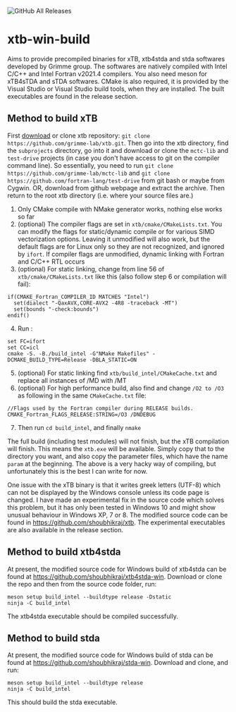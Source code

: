 ![GitHub All Releases](https://img.shields.io/github/downloads/shoubhikraj/xtb-win-build/total)

# xtb-win-build
Aims to provide precompiled binaries for xTB, xtb4stda and stda softwares developed by Grimme group. The softwares are natively compiled with Intel C/C++ and Intel Fortran v2021.4 compilers. You also need meson for xTB4sTDA and sTDA softwares. CMake is also required, it is provided by the Visual Studio or Visual Studio build tools, when they are installed. The built executables are found in the release section.

## Method to build xTB

First [download](https://github.com/grimme-lab/xtb/) or clone xtb repository: `git clone https://github.com/grimme-lab/xtb.git`. Then go into the xtb directory, find the `subprojects` directory, go into it and download or clone the `mctc-lib` and `test-drive` projects (in case you don't have access to git on the compiler command line). So essentially, you need to run `git clone https://github.com/grimme-lab/mctc-lib` and `git clone https://github.com/fortran-lang/test-drive` from git bash or maybe from Cygwin. OR, download from github webpage and extract the archive. Then return to the root xtb directory (i.e. where your source files are.)

1. Only CMake compile with NMake generator works, nothing else works so far
2. (optional) The compiler flags are set in `xtb/cmake/CMakeLists.txt`. You can modify the flags for static/dynamic compile or for various SIMD vectorization options. Leaving it unmodified will also work, but the default flags are for Linux only so they are not recognized, and ignored by `ifort`. If compiler flags are unmodified, dynamic linking with Fortran and C/C++ RTL occurs
3. (optional) For static linking, change from line 56 of `xtb/cmake/CMakeLists.txt` like this (also follow step 6 or compilation will fail):
```
if(CMAKE_Fortran_COMPILER_ID MATCHES "Intel")
  set(dialect "-QaxAVX,CORE-AVX2 -4R8 -traceback -MT")
  set(bounds "-check:bounds")
endif()
```
4. Run :
```
set FC=ifort
set CC=icl
cmake -S. -B./build_intel -G"NMake Makefiles" -DCMAKE_BUILD_TYPE=Release -DBLA_STATIC=ON
```
5. (optional) For static linking find `xtb/build_intel/CMakeCache.txt` and replace all instances of /MD with /MT
6. (optional) For high performance build, also find and change `/O2 to /O3` as following in the same `CMakeCache.txt` file:
```
//Flags used by the Fortran compiler during RELEASE builds.
CMAKE_Fortran_FLAGS_RELEASE:STRING=/O3 /DNDEBUG
```
7. Then run `cd build_intel`, and finally `nmake`

The full build (including test modules) will not finish, but the xTB compilation will finish. This means the `xtb.exe` will be available. Simply copy that to the directory you want, and also copy the parameter files, which have the name `param` at the beginning. The above is a very hacky way of compiling, but unfortunately this is the best I can write for now.

One issue with the xTB binary is that it writes greek letters (UTF-8) which can not be displayed by the Windows console unless its code page is changed. I have made an experimental fix in the source code which solves this problem, but it has only been tested in Windows 10 and might show unusual behaviour in Windows XP, 7 or 8. The modified source code can be found in https://github.com/shoubhikraj/xtb. The experimental executables are also available in the release section.

## Method to build xtb4stda

At present, the modified source code for Windows build of xtb4stda can be found at https://github.com/shoubhikraj/xtb4stda-win. Download or clone the repo and then from the source code folder, run:
```
meson setup build_intel --buildtype release -Dstatic
ninja -C build_intel
```
The xtb4stda executable should be compiled successfully.

## Method to build stda

At present, the modified source code for Windows build of stda can be found at https://github.com/shoubhikraj/stda-win. Download and clone, and run:
```
meson setup build_intel --buildtype release
ninja -C build_intel
```
This should build the stda executable.
